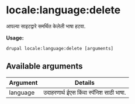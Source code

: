 # locale:language:delete
आपल्या साइटद्वारे समर्थित केलेली भाषा हटवा.

**Usage:**
```
drupal locale:language:delete [arguments]
```

## Available arguments
Argument | Details
---------|-------------
language | उदाहरणार्थ ईएस किंवा स्पॅनिश साठी भाषा.
